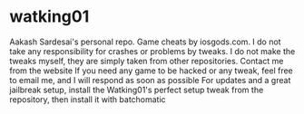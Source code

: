 # watking01
Aakash Sardesai's personal repo.
Game cheats by iosgods.com.
I do not take any responsibility for crashes or problems by tweaks.
I do not make the tweaks myself, they are simply taken from other repositories.
Contact me from the website
If you need any game to be hacked or any tweak, feel free to email me, and I will respond as soon as possible
For updates and a great jailbreak setup, install the Watking01's perfect setup tweak from the repository, then install it with batchomatic
